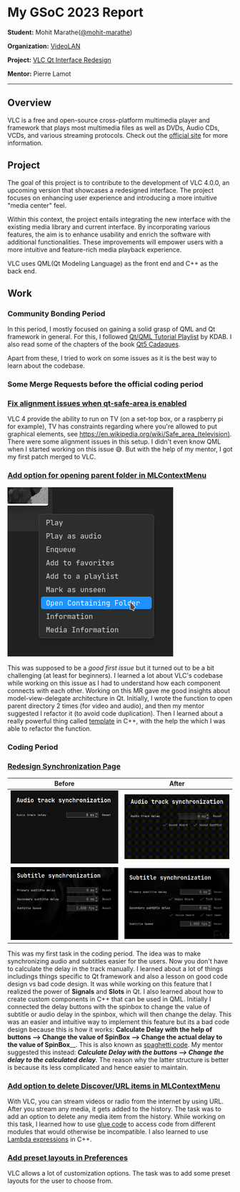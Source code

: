 # My GSoC 2023 Report

**Student:** Mohit Marathe([@mohit-marathe](https://code.videolan.org/mohit-marathe))

**Organization:** [VideoLAN](https://www.videolan.org/)

**Project:** [VLC Qt Interface Redesign](https://summerofcode.withgoogle.com/programs/2023/projects/z26bcE5j)

**Mentor:** Pierre Lamot

---

## Overview

VLC is a free and open-source cross-platform multimedia player and framework that plays most multimedia files as well as DVDs, Audio CDs, VCDs, and various streaming protocols. Check out the [official site](https://www.videolan.org/vlc/) for more information. 

## Project 

The goal of this project is to contribute to the development of VLC 4.0.0, an upcoming version that showcases a redesigned interface. The project focuses on enhancing user experience and introducing a more intuitive "media center" feel. 

Within this context, the project entails integrating the new interface with the existing media library and current interface. By incorporating various features, the aim is to enhance usability and enrich the software with additional functionalities. These improvements will empower users with a more intuitive and feature-rich media playback experience. 

VLC uses QML(Qt Modeling Language) as the front end and C++ as the back end.

## Work

### Community Bonding Period

In this period, I mostly focused on gaining a solid grasp of QML and Qt framework in general. For this, I followed [Qt/QML Tutorial Playlist](https://www.youtube.com/playlist?list=PL6CJYn40gN6hdNC1IGQZfVI707dh9DPRc) by KDAB. I also read some of the chapters of the book [Qt5 Cadaques](http://qmlbook.github.io/).

Apart from these, I tried to work on some issues as it is the best way to learn about the codebase.

### Some Merge Requests before the official coding period

### [Fix alignment issues when qt-safe-area is enabled](https://code.videolan.org/videolan/vlc/-/merge_requests/3446)

VLC 4 provide the ability to run on TV (on a set-top box, or a raspberry pi for example), TV has constraints regarding where you're allowed to put graphical elements,  see https://en.wikipedia.org/wiki/Safe_area_(television). There were some alignment issues in this setup. 
I didn't even know QML when I started working on this issue 😅. But with the help of my mentor, I got my first patch merged to VLC.

### [Add option for opening parent folder in MLContextMenu](https://code.videolan.org/videolan/vlc/-/merge_requests/3437)

![Context Menu](screenshots/openParentFolder.png)

This was supposed to be a _good first issue_ but it turned out to be a bit challenging (at least for beginners). I learned a lot about VLC's codebase while working on this issue as I had to understand how each component connects with each other. Working on this MR gave me good insights about model-view-delegate architecture in Qt.
Initially, I wrote the function to open parent directory 2 times (for video and audio), and then my mentor suggested I refactor it (to avoid code duplication). Then I learned about a really powerful thing called [template](https://en.m.wikipedia.org/wiki/Template_(C%2B%2B)) in C++, with the help the which I was able to refactor the function.


### Coding Period

### [Redesign Synchronization Page](https://code.videolan.org/videolan/vlc/-/merge_requests/3796)

| Before      | After |
| ----------- | ----------- |  
![](screenshots/TracksPageAudio_before.png) | ![](screenshots/TracksPageAudio_after.gif)
![](screenshots/TracksPageSubtitle_before.png) | ![](screenshots/TracksPageSubtitle_after.png)

This was my first task in the coding period. The idea was to make synchronizing audio and subtitles easier for the users. Now you don't have to calculate the delay in the track manually. I learned about a lot of things includings things specific to Qt framework and also a lesson on good code design vs bad code design. It was while working on this feature that I realized the power of **Signals** and **Slots** in Qt. I also learned about how to create custom components in C++ that can be used in QML. 
Initially I connected the delay buttons with the spinbox to change the value of subtitle or audio delay in the spinbox, which will then change the delay. This was an easier and intuitive way to implement this feature but its a bad code design because this is how it works: **Calculate Delay with the help of buttons --> Change the value of SpinBox --> Change the actual delay to the value of SpinBox**__. This is also known as [spaghetti code](https://en.wikipedia.org/wiki/Spaghetti_code). My mentor suggested this instead: _**Calculate Delay with the buttons --> Change the delay to the calculated delay**_. The reason why the latter structure is better is because its less complicated and hence easier to maintain.


### [Add option to delete Discover/URL items in MLContextMenu](https://code.videolan.org/videolan/vlc/-/merge_requests/3819)

With VLC, you can stream videos or radio from the internet by using URL. After you stream any media, it gets added to the history. The task was to add an option to delete any media item from the history. 
While working on this task, I learned how to use [glue code](https://www.google.com/url?sa=t&rct=j&q=&esrc=s&source=web&cd=&cad=rja&uact=8&ved=2ahUKEwj1xKDNjaaAAxUgSWwGHaaGC5YQFnoECBgQAw&url=https%3A%2F%2Fen.wikipedia.org%2Fwiki%2FGlue_code&usg=AOvVaw2B0EirDGNdV-8WF5TVlMjF&opi=89978449) to access code from different modules that would otherwise be incompatible. I also learned to use [Lambda expressions](https://en.cppreference.com/w/cpp/language/lambda) in C++.


### [Add preset layouts in Preferences](https://code.videolan.org/videolan/vlc/-/merge_requests/3924)

VLC allows a lot of customization options. The task was to add some preset layouts for the user to choose from.

















